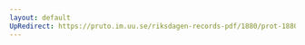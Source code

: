 ```yaml
---
layout: default
UpRedirect: https://pruto.im.uu.se/riksdagen-records-pdf/1880/prot-1880--ak--059/prot-1880--ak--059_015.pdf
---
```

